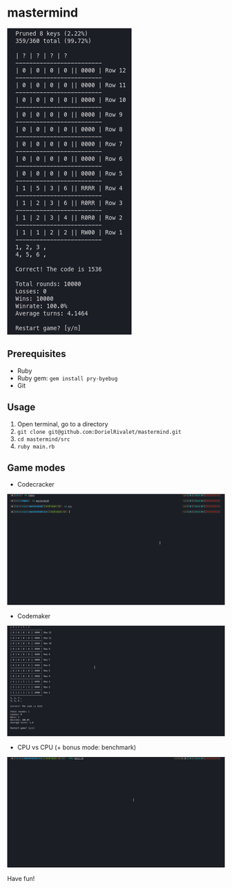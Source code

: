 # mastermind

![preview](./res/img/preview.png)

## Prerequisites

- Ruby
- Ruby gem: `gem install pry-byebug`
- Git

## Usage

1. Open terminal, go to a directory
2. `git clone git@github.com:DorielRivalet/mastermind.git`
3. `cd mastermind/src`
4. `ruby main.rb`

## Game modes

- Codecracker

![codecracker](./res/img/codecracker.gif)

- Codemaker

![codemaker](./res/img/codemaker.gif)

- CPU vs CPU (+ bonus mode: benchmark)

![benchmark](./res/img/benchmark.gif)

Have fun!
